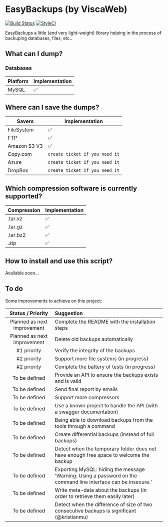 EasyBackups (by ViscaWeb)
===================

[![Build Status](https://travis-ci.org/Viscaweb/EasyBackups.svg?branch=master)](https://travis-ci.org/Viscaweb/EasyBackups)
[![StyleCI](https://styleci.io/repos/51551977/shield?style=flat)](https://styleci.io/repos/51551977)


EasyBackups a little (and very light-weight) library helping in the process
of backuping databases, files, etc..

What can I dump?
------------
### Databases
| Platform | Implementation     |
| -------- | -----------------  |
| MySQL    | :white_check_mark: |

Where can I save the dumps?
------------
| Savers       | Implementation                 |
| ------------ | ------------------------------ |
| FileSystem   | :white_check_mark:             |
| FTP          | :white_check_mark:             |
| Amazon S3 V3 | :white_check_mark:             |
| Copy.com     | `create ticket if you need it` |
| Azure        | `create ticket if you need it` |
| DropBox      | `create ticket if you need it` |

Which compression software is currently supported?
------------
| Compression  | Implementation     |
| ------------ | -----------------  |
| .tar.xz      | :white_check_mark: |
| .tar.gz      | :white_check_mark: |
| .tar.bz2     | :white_check_mark: |
| .zip         | :white_check_mark: |

How to install and use this script?
------------
Available soon...

To do
------------
Some improvements to achieve on this project:

| Status / Priority           | Suggestion |
| :-------------------------: | :--------- |
| Planned as next improvement | Complete the README with the installation steps |
| Planned as next improvement | Delete old backups automatically |
| #1 priority                 | Verify the integrity of the backups |
| #2 priority                 | Support more file systems (in progress) |
| #2 priority                 | Complete the battery of tests (in progress) |
| To be defined               | Provide an API to ensure the backups exists and is valid |
| To be defined               | Send final report by emails |
| To be defined               | Support more compressors |
| To be defined               | Use a known project to handle the API (with a swagger documentation) |
| To be defined               | Being able to download backups from the tools through a command |
| To be defined               | Create differential backups (instead of full backups) |
| To be defined               | Detect when the temporary folder does not have enough free space to welcome the backup |
| To be defined               | Exporting MySQL: hiding the message 'Warning: Using a password on the command line interface can be insecure.' |
| To be defined               | Write meta-data about the backups (in order to retrieve them easily later) |
| To be defined               | Detect when the difference of size of two consecutive backups is significant (@kristianmu) |
